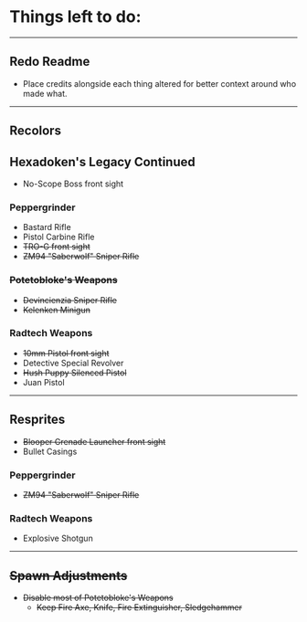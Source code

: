 # Things left to do:

---

## Redo Readme
- Place credits alongside each thing altered for better context around who made what.

---
## Recolors
## Hexadoken's Legacy Continued
- No-Scope Boss front sight

### Peppergrinder
- Bastard Rifle
- Pistol Carbine Rifle
- ~~TRO-G front sight~~
- ~~ZM94 "Saberwolf" Sniper Rifle~~

### ~~Potetobloke's Weapons~~
- ~~Devincienzia Sniper Rifle~~
- ~~Kelenken Minigun~~

### Radtech Weapons
- ~~10mm Pistol front sight~~
- Detective Special Revolver
- ~~Hush Puppy Silenced Pistol~~
- Juan Pistol

---
## Resprites

- ~~Blooper Grenade Launcher front sight~~
- Bullet Casings

### Peppergrinder
- ~~ZM94 "Saberwolf" Sniper Rifle~~

### Radtech Weapons
- Explosive Shotgun

---
## ~~Spawn Adjustments~~
- ~~Disable most of Potetobloke's Weapons~~
	- ~~Keep Fire Axe, Knife, Fire Extinguisher, Sledgehammer~~